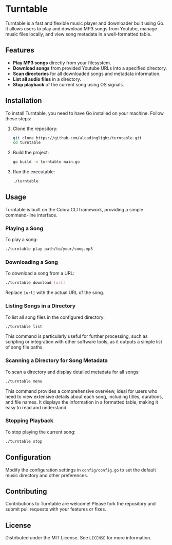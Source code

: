 # Turntable

Turntable is a fast and flexible music player and downloader built using Go. It allows users to play and download MP3 songs from Youtube, manage music files locally, and view song metadata in a well-formatted table.

## Features

- **Play MP3 songs** directly from your filesystem.
- **Download songs** from provided Youtube URLs into a specified directory.
- **Scan directories** for all downloaded songs and metadata information.
- **List all audio files** in a directory.
- **Stop playback** of the current song using OS signals.

## Installation

To install Turntable, you need to have Go installed on your machine. Follow these steps:

1. Clone the repository:
   ```bash
   git clone https://github.com/aleadinglight/turntable.git
   cd turntable
   ```

2. Build the project:
   ```bash
   go build -o turntable main.go
   ```

3. Run the executable:
   ```bash
   ./turntable
   ```

## Usage

Turntable is built on the Cobra CLI framework, providing a simple command-line interface.

### Playing a Song

To play a song:
```bash
./turntable play path/to/your/song.mp3
```

### Downloading a Song

To download a song from a URL:
```bash
./turntable download [url]
```
Replace `[url]` with the actual URL of the song.

### Listing Songs in a Directory

To list all song files in the configured directory:
```bash
./turntable list
```
This command is particularly useful for further processing, such as scripting or integration with other software tools, as it outputs a simple list of song file paths.

### Scanning a Directory for Song Metadata

To scan a directory and display detailed metadata for all songs:
```bash
./turntable menu
```
This command provides a comprehensive overview, ideal for users who need to view extensive details about each song, including titles, durations, and file names. It displays the information in a formatted table, making it easy to read and understand.

### Stopping Playback

To stop playing the current song:
```bash
./turntable stop
```

## Configuration

Modify the configuration settings in `config/config.go` to set the default music directory and other preferences.

## Contributing

Contributions to Turntable are welcome! Please fork the repository and submit pull requests with your features or fixes.

## License

Distributed under the MIT License. See `LICENSE` for more information.
